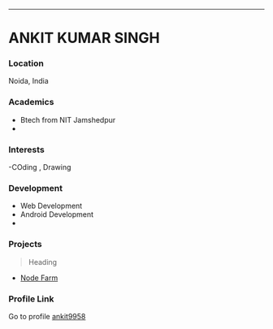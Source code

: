 ---

# ANKIT KUMAR SINGH

### Location

Noida, India

### Academics

- Btech from NIT Jamshedpur
-

### Interests

-COding , Drawing

### Development

- Web Development
- Android Development
-

### Projects

> Heading

- [Node Farm](https://github.com/ankit9958/Node-Farm.git)
  >

### Profile Link

Go to profile [ankit9958](https://github.com/ankit9958/)
